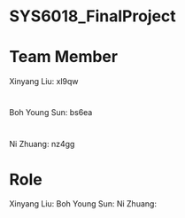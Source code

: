 # SYS6018_FinalProject
#

# Team Member 
Xinyang Liu: xl9qw
#
Boh Young Sun: bs6ea
#
Ni Zhuang: nz4gg

# Role
Xinyang Liu:
Boh Young Sun:
Ni Zhuang:
